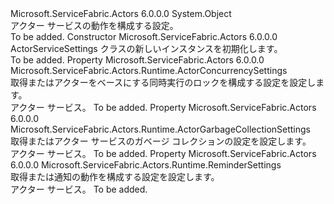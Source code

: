 <Type Name="ActorServiceSettings" FullName="Microsoft.ServiceFabric.Actors.Runtime.ActorServiceSettings">
  <TypeSignature Language="C#" Value="public sealed class ActorServiceSettings" />
  <TypeSignature Language="ILAsm" Value=".class public auto ansi sealed beforefieldinit ActorServiceSettings extends System.Object" />
  <TypeSignature Language="DocId" Value="T:Microsoft.ServiceFabric.Actors.Runtime.ActorServiceSettings" />
  <TypeSignature Language="VB.NET" Value="Public NotInheritable Class ActorServiceSettings" />
  <TypeSignature Language="F#" Value="type ActorServiceSettings = class" />
  <AssemblyInfo>
    <AssemblyName>Microsoft.ServiceFabric.Actors</AssemblyName>
    <AssemblyVersion>6.0.0.0</AssemblyVersion>
  </AssemblyInfo>
  <Base>
    <BaseTypeName>System.Object</BaseTypeName>
  </Base>
  <Interfaces />
  <Docs>
    <summary>
            アクター サービスの動作を構成する設定。
            </summary>
    <remarks>To be added.</remarks>
  </Docs>
  <Members>
    <Member MemberName=".ctor">
      <MemberSignature Language="C#" Value="public ActorServiceSettings ();" />
      <MemberSignature Language="ILAsm" Value=".method public hidebysig specialname rtspecialname instance void .ctor() cil managed" />
      <MemberSignature Language="DocId" Value="M:Microsoft.ServiceFabric.Actors.Runtime.ActorServiceSettings.#ctor" />
      <MemberSignature Language="VB.NET" Value="Public Sub New ()" />
      <MemberType>Constructor</MemberType>
      <AssemblyInfo>
        <AssemblyName>Microsoft.ServiceFabric.Actors</AssemblyName>
        <AssemblyVersion>6.0.0.0</AssemblyVersion>
      </AssemblyInfo>
      <Parameters />
      <Docs>
        <summary>
            ActorServiceSettings クラスの新しいインスタンスを初期化します。
            </summary>
        <remarks>To be added.</remarks>
      </Docs>
    </Member>
    <Member MemberName="ActorConcurrencySettings">
      <MemberSignature Language="C#" Value="public Microsoft.ServiceFabric.Actors.Runtime.ActorConcurrencySettings ActorConcurrencySettings { get; set; }" />
      <MemberSignature Language="ILAsm" Value=".property instance class Microsoft.ServiceFabric.Actors.Runtime.ActorConcurrencySettings ActorConcurrencySettings" />
      <MemberSignature Language="DocId" Value="P:Microsoft.ServiceFabric.Actors.Runtime.ActorServiceSettings.ActorConcurrencySettings" />
      <MemberSignature Language="VB.NET" Value="Public Property ActorConcurrencySettings As ActorConcurrencySettings" />
      <MemberSignature Language="F#" Value="member this.ActorConcurrencySettings : Microsoft.ServiceFabric.Actors.Runtime.ActorConcurrencySettings with get, set" Usage="Microsoft.ServiceFabric.Actors.Runtime.ActorServiceSettings.ActorConcurrencySettings" />
      <MemberType>Property</MemberType>
      <AssemblyInfo>
        <AssemblyName>Microsoft.ServiceFabric.Actors</AssemblyName>
        <AssemblyVersion>6.0.0.0</AssemblyVersion>
      </AssemblyInfo>
      <ReturnValue>
        <ReturnType>Microsoft.ServiceFabric.Actors.Runtime.ActorConcurrencySettings</ReturnType>
      </ReturnValue>
      <Docs>
        <summary>
            取得またはアクターをベースにする同時実行のロックを構成する設定を設定します。
            </summary>
        <value>
          <see cref="T:Microsoft.ServiceFabric.Actors.Runtime.ActorConcurrencySettings" />アクター サービス。</value>
        <remarks>To be added.</remarks>
      </Docs>
    </Member>
    <Member MemberName="ActorGarbageCollectionSettings">
      <MemberSignature Language="C#" Value="public Microsoft.ServiceFabric.Actors.Runtime.ActorGarbageCollectionSettings ActorGarbageCollectionSettings { get; set; }" />
      <MemberSignature Language="ILAsm" Value=".property instance class Microsoft.ServiceFabric.Actors.Runtime.ActorGarbageCollectionSettings ActorGarbageCollectionSettings" />
      <MemberSignature Language="DocId" Value="P:Microsoft.ServiceFabric.Actors.Runtime.ActorServiceSettings.ActorGarbageCollectionSettings" />
      <MemberSignature Language="VB.NET" Value="Public Property ActorGarbageCollectionSettings As ActorGarbageCollectionSettings" />
      <MemberSignature Language="F#" Value="member this.ActorGarbageCollectionSettings : Microsoft.ServiceFabric.Actors.Runtime.ActorGarbageCollectionSettings with get, set" Usage="Microsoft.ServiceFabric.Actors.Runtime.ActorServiceSettings.ActorGarbageCollectionSettings" />
      <MemberType>Property</MemberType>
      <AssemblyInfo>
        <AssemblyName>Microsoft.ServiceFabric.Actors</AssemblyName>
        <AssemblyVersion>6.0.0.0</AssemblyVersion>
      </AssemblyInfo>
      <ReturnValue>
        <ReturnType>Microsoft.ServiceFabric.Actors.Runtime.ActorGarbageCollectionSettings</ReturnType>
      </ReturnValue>
      <Docs>
        <summary>
            取得またはアクター サービスのガベージ コレクションの設定を設定します。
            </summary>
        <value>
          <see cref="T:Microsoft.ServiceFabric.Actors.Runtime.ActorGarbageCollectionSettings" />アクター サービス。</value>
        <remarks>To be added.</remarks>
      </Docs>
    </Member>
    <Member MemberName="ReminderSettings">
      <MemberSignature Language="C#" Value="public Microsoft.ServiceFabric.Actors.Runtime.ReminderSettings ReminderSettings { get; set; }" />
      <MemberSignature Language="ILAsm" Value=".property instance class Microsoft.ServiceFabric.Actors.Runtime.ReminderSettings ReminderSettings" />
      <MemberSignature Language="DocId" Value="P:Microsoft.ServiceFabric.Actors.Runtime.ActorServiceSettings.ReminderSettings" />
      <MemberSignature Language="VB.NET" Value="Public Property ReminderSettings As ReminderSettings" />
      <MemberSignature Language="F#" Value="member this.ReminderSettings : Microsoft.ServiceFabric.Actors.Runtime.ReminderSettings with get, set" Usage="Microsoft.ServiceFabric.Actors.Runtime.ActorServiceSettings.ReminderSettings" />
      <MemberType>Property</MemberType>
      <AssemblyInfo>
        <AssemblyName>Microsoft.ServiceFabric.Actors</AssemblyName>
        <AssemblyVersion>6.0.0.0</AssemblyVersion>
      </AssemblyInfo>
      <ReturnValue>
        <ReturnType>Microsoft.ServiceFabric.Actors.Runtime.ReminderSettings</ReturnType>
      </ReturnValue>
      <Docs>
        <summary>
            取得または通知の動作を構成する設定を設定します。
            </summary>
        <value>
          <see cref="T:Microsoft.ServiceFabric.Actors.Runtime.ReminderSettings" />アクター サービス。</value>
        <remarks>To be added.</remarks>
      </Docs>
    </Member>
  </Members>
</Type>